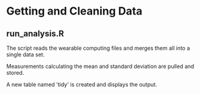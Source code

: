 # Getting and Cleaning Data

## run_analysis.R
The script reads the wearable computing files and merges them all into a single data set. 

Measurements calculating the mean and standard deviation are pulled and stored.

A new table named 'tidy' is created and displays the output.

